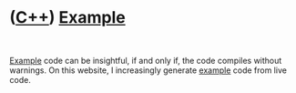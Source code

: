 
 

 

 

 

 

([C++](Cpp.md)) [Example](CppExample.md)
==========================================

 

[Example](CppExample.md) code can be insightful, if and only if, the
code compiles without warnings. On this website, I increasingly generate
[example](CppExample.md) code from live code.

 

 

 

 

 

 

